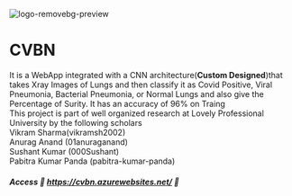 ![logo-removebg-preview](https://user-images.githubusercontent.com/54889234/209686448-b5063755-f6df-492f-a1ed-14afdec81440.jpg)
# CVBN 
 It is a WebApp integrated with a CNN architecture(<b>Custom Designed</b>)that takes Xray Images of Lungs and then classify it as Covid Positive, Viral Pneumonia, 
                Bacterial Pneumonia, or Normal Lungs and also give the Percentage of Surity. It has an accuracy of 96% on Traing
 <br/>
This project is part of well organized research at Lovely Professional University by the following scholars <br/>
Vikram Sharma(vikramsh2002)<br/>
Anurag Anand (01anuraganand)<br/>
Sushant Kumar (000Sushant)<br/>
Pabitra Kumar Panda (pabitra-kumar-panda)<br/>

##### Access 🚀 https://cvbn.azurewebsites.net/ 🚀


